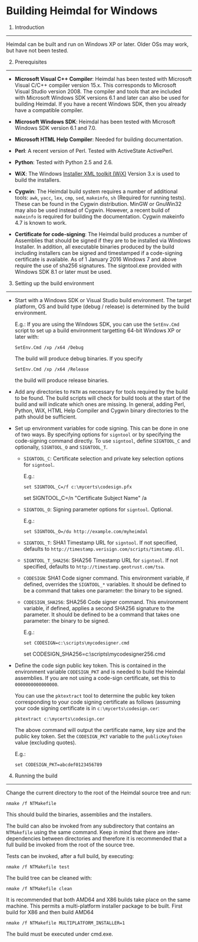 Building Heimdal for Windows
===================

1. Introduction
---------------

Heimdal can be built and run on Windows XP or later.  Older OSs may
work, but have not been tested.

2. Prerequisites
----------------

* __Microsoft Visual C++ Compiler__: Heimdal has been tested with
  Microsoft Visual C/C++ compiler version 15.x.  This corresponds to
  Microsoft Visual Studio version 2008.  The compiler and tools that
  are included with Microsoft Windows SDK versions 6.1 and later can
  also be used for building Heimdal.  If you have a recent Windows
  SDK, then you already have a compatible compiler.

* __Microsoft Windows SDK__: Heimdal has been tested with Microsoft
  Windows SDK version 6.1 and 7.0.

* __Microsoft HTML Help Compiler__: Needed for building documentation.

* __Perl__: A recent version of Perl.  Tested with ActiveState
  ActivePerl.

* __Python__: Tested with Python 2.5 and 2.6.

* __WiX__: The Windows [Installer XML toolkit (WiX)][1] Version 3.x is
  used to build the installers.

* __Cygwin__: The Heimdal build system requires a number of additional
  tools: `awk`, `yacc`, `lex`, `cmp`, `sed`, `makeinfo`, `sh`
  (Required for running tests).  These can be found in the Cygwin
  distribution.  MinGW or GnuWin32 may also be used instead of Cygwin.
  However, a recent build of `makeinfo` is required for building the
  documentation. Cygwin makeinfo 4.7 is known to work.

* __Certificate for code-signing__: The Heimdal build produces a
  number of Assemblies that should be signed if they are to be
  installed via Windows Installer.  In addition, all executable
  binaries produced by the build including installers can be signed
  and timestamped if a code-signing certificate is available.
  As of 1 January 2016 Windows 7 and above require the use of sha256
  signatures.  The signtool.exe provided with Windows SDK 8.1 or
  later must be used.

[1]: http://wix.sourceforge.net/

3. Setting up the build environment
-----------------------------------

* Start with a Windows SDK or Visual Studio build environment.  The
  target platform, OS and build type (debug / release) is determined
  by the build environment.

  E.g.: If you are using the Windows SDK, you can use the `SetEnv.Cmd`
  script to set up a build environment targetting 64-bit Windows XP or
  later with:

      SetEnv.Cmd /xp /x64 /Debug

  The build will produce debug binaries.  If you specify

      SetEnv.Cmd /xp /x64 /Release

  the build will produce release binaries.

* Add any directories to `PATH` as necessary for tools required by
  the build to be found.  The build scripts will check for build
  tools at the start of the build and will indicate which ones are
  missing.  In general, adding Perl, Python, WiX, HTML Help Compiler and
  Cygwin binary directories to the path should be sufficient.

* Set up environment variables for code signing.  This can be done in
  one of two ways.  By specifying options for `signtool` or by
  specifying the code-signing command directly.  To use `signtool`,
  define `SIGNTOOL_C` and optionally, `SIGNTOOL_O` and `SIGNTOOL_T`.

  - `SIGNTOOL_C`: Certificate selection and private key selection
    options for `signtool`.

    E.g.:

        set SIGNTOOL_C=/f c:\mycerts\codesign.pfx

	set SIGNTOOL_C=/n "Certificate Subject Name" /a

  - `SIGNTOOL_O`: Signing parameter options for `signtool`. Optional.

    E.g.:

        set SIGNTOOL_O=/du http://example.com/myheimdal

  - `SIGNTOOL_T`: SHA1 Timestamp URL for `signtool`.  If not specified,
    defaults to `http://timestamp.verisign.com/scripts/timstamp.dll`.

  - `SIGNTOOL_T_SHA256`: SHA256 Timestamp URL for `signtool`.  If not
    specified, defaults to `http://timestamp.geotrust.com/tsa`.

  - `CODESIGN`: SHA1 Code signer command.  This environment variable, if
    defined, overrides the `SIGNTOOL_*` variables.  It should be
    defined to be a command that takes one parameter: the binary to be
    signed.

  - `CODESIGN_SHA256`: SHA256 Code signer command.  This environment variable, if
    defined, applies a second SHA256 signature to the parameter.  It should be
    defined to be a command that takes one parameter: the binary to be
    signed.

    E.g.:

        set CODESIGN=c:\scripts\mycodesigner.cmd
	set CODESIGN_SHA256=c:\scripts\mycodesigner256.cmd

* Define the code sign public key token.  This is contained in the
  environment variable `CODESIGN_PKT` and is needed to build the
  Heimdal assemblies.  If you are not using a code-sign certificate,
  set this to `0000000000000000`.

  You can use the `pktextract` tool to determine the public key token
  corresponding to your code signing certificate as follows (assuming
  your code signing certificate is in `c:\mycerts\codesign.cer`:

      pktextract c:\mycerts\codesign.cer

  The above command will output the certificate name, key size and the
  public key token.  Set the `CODESIGN_PKT` variable to the
  `publicKeyToken` value (excluding quotes).

  E.g.:

      set CODESIGN_PKT=abcdef0123456789

4. Running the build
--------------------

Change the current directory to the root of the Heimdal source tree
and run:

    nmake /f NTMakefile

This should build the binaries, assemblies and the installers.

The build can also be invoked from any subdirectory that contains an
`NTMakefile` using the same command.  Keep in mind that there are
inter-dependencies between directories and therefore it is recommended
that a full build be invoked from the root of the source tree.

Tests can be invoked, after a full build, by executing:

    nmake /f NTMakefile test

The build tree can be cleaned with:

    nmake /f NTMakefile clean

It is recommended that both AMD64 and X86 builds take place on the
same machine.  This permits a multi-platform installer package to
be built.  First build for X86 and then build AMD64

    nmake /f NTMakefile MULTIPLATFORM_INSTALLER=1

The build must be executed under cmd.exe.
